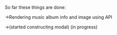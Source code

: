So far these things are done:

->Rendering music album info and image using API

->(started constructing modal) (in progress)

